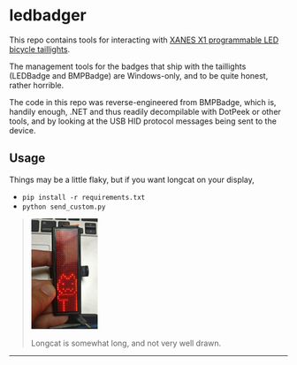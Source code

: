 ledbadger
=========

This repo contains tools for interacting with [XANES X1 programmable LED bicycle taillights][xx1].

The management tools for the badges that ship with the taillights (LEDBadge and BMPBadge)
are Windows-only, and to be quite honest, rather horrible.

The code in this repo was reverse-engineered from BMPBadge, which is, handily enough, .NET and
thus readily decompilable with DotPeek or other tools, and by looking at the USB HID protocol messages
being sent to the device.

Usage
-----

Things may be a little flaky, but if you want longcat on your display,

* `pip install -r requirements.txt`
* `python send_custom.py`

> <img src="./longcat.jpg" height="200">
>
> Longcat is somewhat long, and not very well drawn.

---


[xx1]: https://www.banggood.com/XANES-X1-DIY-Bicycle-Taillight-Programmable-LED-Electronic-Advertising-Display-Bicycle-TailLight-USB-p-1220458.html